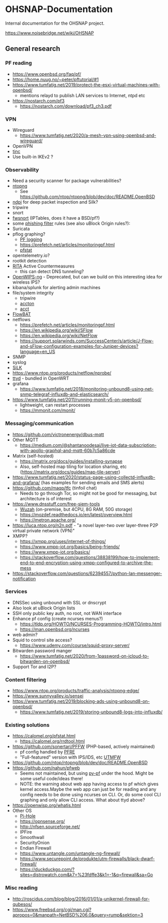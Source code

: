 # OHSNAP-Documentation

Internal documentation for the OHSNAP project.

https://www.noisebridge.net/wiki/OHSNAP

## General research

### PF reading

- https://www.openbsd.org/faq/pf/
- https://home.nuug.no/~peter/pftutorial/#1
- https://www.tumfatig.net/2019/protect-the-esxi-virtual-machines-with-openbsd/
  - mentions relayd to publish LAN services to Internet, ntpd etc
- https://nostarch.com/pf3
  - https://nostarch.com/download/pf3_ch3.pdf

### VPN

- Wireguard
  - https://www.tumfatig.net/2020/a-mesh-vpn-using-openbsd-and-wireguard/
- OpenVPN
- [tinc](https://www.tinc-vpn.org/)
- Use built-in IKEv2 ?

### Observability

- Need a security scanner for package vulnerabilities?
- [ntopng](https://www.ntop.org/products/traffic-analysis/ntop/)
  - See https://github.com/ntop/ntopng/blob/dev/doc/README.OpenBSD
- [ndpi](https://www.ntop.org/products/deep-packet-inspection/ndpi/) for deep
  packet inspection and Silk?
- tripwire
- snort
- [fwsnort](http://cipherdyne.org/fwsnort/) (IPTables, does it have a BSD/pf?)
- some
  [phishing filter](https://gitlab.com/curben/phishing-filter#phishing-url-blocklist)
  rules (see also uBlock Origin rules?):
- Suricata
- pflog graphing?
  - [PF logging](https://www.openbsd.org/faq/pf/logging.html)
  - https://prefetch.net/articles/monitoringpf.html
  - [pfstat](https://www.benzedrine.ch/pfstat.html)
- opentelemetry.io?
- rootkit detection
- [RITA](https://www.activecountermeasures.com/free-tools/rita/) Active
  Countermeasures
  - this can detect DNS tunneling?
- [OpenWIPS-ng](http://www.openwips-ng.org/) - Deprecated, but can we build on
  this interesting idea for wireless IPS?
- kibana/splunk for alerting admin machines
- file/system integrity
  - tripwire
  - [accton](https://man.openbsd.org/accton.8)
  - [acct](https://man.openbsd.org/acct.2)
- [FlowBAT](http://www.flowbat.com/)
- netflows
  - https://prefetch.net/articles/monitoringpf.html
  - https://en.wikipedia.org/wiki/SFlow
  - https://en.wikipedia.org/wiki/NetFlow
  - https://support.solarwinds.com/SuccessCenter/s/article/J-Flow-and-sFlow-configuration-examples-for-Juniper-devices?language=en_US
- SNMP
- syslog
- [SiLK](https://tools.netsa.cert.org/silk/)
- https://www.ntop.org/products/netflow/nprobe/
- [ttyd](https://tsl0922.github.io/ttyd/) - bundled in OpenWRT
- grafana
  - https://www.tumfatig.net/2018/monitoring-unbound8-using-net-snmp-telegraf-influxdb-and-elasticsearch/
- https://www.tumfatig.net/2011/running-monit-v5-on-openbsd/
  - lightweight, can restart processes
  - https://mmonit.com/monit/

### Messaging/communication

- https://github.com/victronenergy/dbus-mqtt
- Other MQTT
  - https://medium.com/@shantanoodesai/live-iot-data-subscription-with-apollo-graphql-and-mqtt-60b7c5a86cde
- Matrix (self-hosted)
  - https://matrix.org/docs/guides/installing-synapse
  - Also, self-hosted map tiling for location sharing, etc
    (https://matrix.org/docs/guides/map-tile-server)
- https://www.tumfatig.net/2020/status-page-using-collectd-influxdb-and-grafana/
  (has examples for sending emails and SMS alerts)
- https://github.com/maqp/tfc (tinfoil chat)
  - Needs to go through Tor, so might not be good for messaging, but
    architecture is of interest
- https://www.dnsstuff.com/free-siem-tools
  - [Wuzah](https://documentation.wazuh.com/current/quickstart.html)
    (on-premise, but 4CPU, 8G RAM, 50G storage)
  - https://mozdef.readthedocs.io/en/latest/overview.html
  - https://metron.apache.org/
- https://luca.ntop.org/n2n.pdf - "a novel layer-two over layer-three P2P
  virtual private network (VPN)"
- XMPP?
  - https://xmpp.org/uses/internet-of-things/
  - https://www.xmpp-iot.org/basics/being-friends/
  - https://www.xmpp-iot.org/basics/
  - https://stackoverflow.com/questions/38838199/how-to-implement-end-to-end-encryption-using-xmpp-configured-to-archive-the-mess
- https://stackoverflow.com/questions/62394557/python-lan-messenger-notification

### Services

- DNSSec using unbound with SSL or dnscrypt
- Also look at uBlock Origin lists
- SSH only public key auth, no root, not WAN interface
- Enhance pf config (create ncurses menus?)
  - https://tldp.org/HOWTO/NCURSES-Programming-HOWTO/intro.html
  - https://man.openbsd.org/ncurses
- web admin?
- Squid to control site access?
  - https://www.udemy.com/course/squid-proxy-server/
- Bitwarden password manger
  - https://www.tumfatig.net/2020/from-1password-on-icloud-to-bitwarden-on-openbsd/
- Support Tor and I2P?

### Content filtering

- https://www.ntop.org/products/traffic-analysis/ntopng-edge/
- https://www.sunnyvalley.io/sensei
- https://www.tumfatig.net/2019/blocking-ads-using-unbound8-on-openbsd/
  - https://www.tumfatig.net/2019/storing-unbound8-logs-into-influxdb/

### Existing solutions

- https://calomel.org/pfstat.html
  - https://calomel.org/rrdtool.html
- https://github.com/sonertari/PFFW (PHP-based, actively maintained)
  - pf config handled by [PFRE](https://github.com/sonertari/PFRE)
  - "Full-featured" version with IPS/IDS, etc
    [UTMFW](https://github.com/sonertari/UTMFW)
- https://github.com/ntop/ntopng/blob/dev/doc/README.OpenBSD
- https://github.com/nahun/pfweb
  - Seems not maintained, but using
    [py-pf](http://www.kernel-panic.it/software/py-pf/) under the hood. Might be
    some useful code/ideas there!
  - NOTE: the warning about web app having access to pf which gives kernel
    access.Maybe the web app can just be for reading and any config needs to be
    done using ncurses on CLI. Or, do some cool CLI graphing and only allow CLI
    access. What about ttyd above?
- https://openwisp.org/whatis.html
- Other OS
  - [Pi-Hole](https://pi-hole.net/)
  - https://opnsense.org/
  - http://nfsen.sourceforge.net/
  - IPFire
  - Smoothwall
  - SecurityOnion
  - Endian Firewall
  - https://www.untangle.com/untangle-ng-firewall/
  - https://www.securepoint.de/produkte/utm-firewalls/black-dwarf-firewall/
  - https://duckduckgo.com/?sites=distrowatch.com&k7=%23fdffe3&k1=-1&q=firewall&sa=Go

### Misc reading

- http://roscidus.com/blog/blog/2016/01/01/a-unikernel-firewall-for-qubesos/
- https://www.freebsd.org/cgi/man.cgi?apropos=0&manpath=NetBSD%206.0&query=rump&sektion=3

